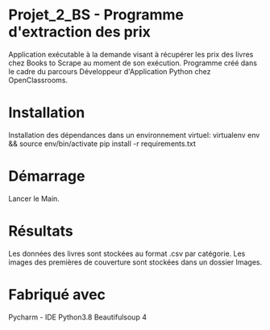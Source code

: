 # Projet_2_BS - Programme d'extraction des prix

Application exécutable à la demande visant à récupérer les prix des livres chez Books to Scrape au moment de son exécution. 
Programme créé dans le cadre du parcours Développeur d'Application Python chez OpenClassrooms.

# Installation

Installation des dépendances dans un environnement virtuel:
  virtualenv env && source env/bin/activate
  pip install -r requirements.txt
  
# Démarrage

Lancer le Main.

# Résultats

Les données des livres sont stockées au format .csv par catégorie.
Les images des premières de couverture sont stockées dans un dossier Images.

# Fabriqué avec

Pycharm - IDE
Python3.8
Beautifulsoup 4
